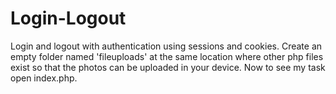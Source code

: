 # Login-Logout
Login and logout with authentication using sessions and cookies.
Create an empty folder named 'fileuploads' at the same location where other php files exist so that the photos can be uploaded in your device.
Now to see my task open index.php.
